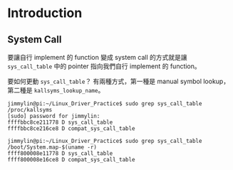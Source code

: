 # Introduction

## System Call

要讓自行 implement 的 function 變成 system call 的方式就是讓 `sys_call_table` 中的 pointer 指向我們自行 implement 的 function。

要如何更動 `sys_call_table`？ 有兩種方式，第一種是 manual symbol lookup，第二種是 `kallsyms_lookup_name`。

```console
jimmylin@pi:~/Linux_Driver_Practice$ sudo grep sys_call_table /proc/kallsyms
[sudo] password for jimmylin: 
ffffbbc8ce211778 D sys_call_table
ffffbbc8ce216ce8 D compat_sys_call_table
```

```console
jimmylin@pi:~/Linux_Driver_Practice$ sudo grep sys_call_table /boot/System.map-$(uname -r)
ffff800008e11778 D sys_call_table
ffff800008e16ce8 D compat_sys_call_table
```
